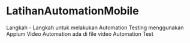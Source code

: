 # LatihanAutomationMobile
Langkah - Langkah untuk melakukan Automation Testing menggunakan Appium
Video Automation ada di file video Automation Test
